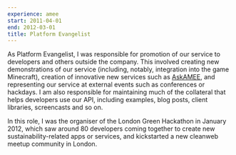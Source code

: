 ```yaml
---
experience: amee
start: 2011-04-01
end: 2012-03-01
title: Platform Evangelist
---
```

As Platform Evangelist, I was responsible for promotion of our service to developers and others outside the company. This involved creating new demonstrations of our service (including, notably, integration into the game Minecraft), creation of innovative new services such as [AskAMEE](http://ask.amee.com), and representing our service at external events such as conferences or hackdays. I am also responsible for maintaining much of the collateral that helps developers use our API, including examples, blog posts, client libraries, screencasts and so on.

In this role, I was the organiser of the London Green Hackathon in January 2012, which saw around 80 developers coming together to create new sustainability-related apps or services, and kickstarted a new cleanweb meetup community in London.
